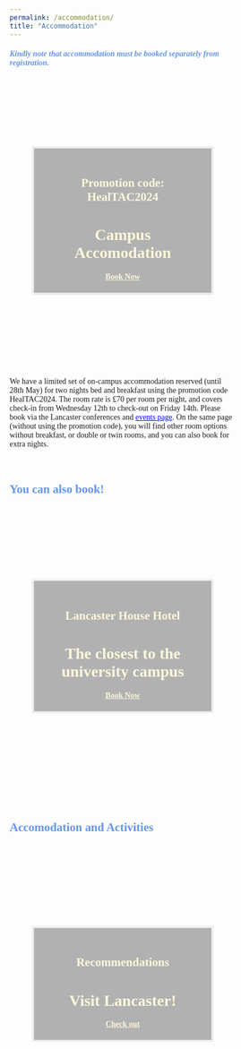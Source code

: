 ```yaml
---
permalink: /accommodation/
title: "Accommodation"
---
```


<html>
<head>
<meta name="viewport" content="width=device-width, initial-scale=1.0">

<style>
body {
  font-family: Times New Roman
}	
.container {
  position: relative;
  max-width:650px;
  margin: 0 auto;
}
	
 .tab1 {
            tab-size: 2;
        }

.container img {vertical-align: middle;}

.container .content {
  font-family: 'Akaya Telivigala';
  position: absolute;
  bottom: 0;
  background: rgb(0, 0, 0); /* Fallback color */
  background: rgba(0, 0, 0, 0.5); /* Black background with 0.5 opacity */
  color: #f1f1f1;
  max-width: auto;
  min-width: 30%;
  height: 100%;
  padding: 10px;
}
	
.image-container {
  background-image:  url("https://www.conferences.lancs.ac.uk/bedandbreakfast/Clients/Lancaster/Images/banner.jpg");
  background-size: cover;
  position: relative;
  height: 500px;
}

.image-container-1 {
  background-image:  url("https://th.bing.com/th/id/OIP.TPRGpp454UYLQB5c5AhPAAHaEV?rs=1&pid=ImgDetMain");
  background-size: cover;
  position: relative;
  height: 500px;
}

.image-container-2 {
  background-image:  url("https://cdn.thecrazytourist.com/wp-content/uploads/2018/09/ccimage-shutterstock_362421311.jpg");
  background-size: cover;
  position: relative;
  height: 500px;
}

.text {
  background-color: rgb(0.4, 0, 0); /* Fallback color */
  background-color: rgba(0, 0, 0, 0.3); /* Black w/opacity/see-through */
  color: #FEF7DB;
  font-weight: bold;
  border: 3px solid #f1f1f1;
  position: absolute;
  top: 50%;
  left: 50%;
  transform: translate(-50%, -50%);
  z-index: 2;
  width: 80%;
  padding: 20px;
  text-align: center;
}

.text-1 {
  background-color: rgb(0.4, 0, 0); /* Fallback color */
  background-color: rgba(0, 0, 0, 0.3); /* Black w/opacity/see-through */
  color: #FEF7DB;
  font-weight: bold;
  border: 3px solid #f1f1f1;
  position: absolute;
  top: 50%;
  left: 50%;
  transform: translate(-50%, -50%);
  z-index: 2;
  width: 80%;
  padding: 20px;
  text-align: center;
}

.text-2 {
  background-color: rgb(0.4, 0, 0); /* Fallback color */
  background-color: rgba(0, 0, 0, 0.3); /* Black w/opacity/see-through */
  color:  #FEF7DB;
  font-weight: bold;
  border: 3px solid #f1f1f1;
  position: absolute;
  top: 50%;
  left: 50%;
  transform: translate(-50%, -50%);
  z-index: 2;
  width: 80%;
  padding: 20px;
  text-align: center;
}

* {
  box-sizing: border-box;
}

.header {
  text-align: center;
  padding: 32px;
}

.row {
  display: -ms-flexbox; /* IE10 */
  display: flex;
  -ms-flex-wrap: wrap; /* IE10 */
  flex-wrap: wrap;
  padding: 0 4px;
}

.header {
  text-align: center;
  padding: 32px;
}

.row {
  display: -ms-flexbox; /* IE10 */
  display: flex;
  -ms-flex-wrap: wrap; /* IE10 */
  flex-wrap: wrap;
  padding: 0 4px;
}

/* Create four equal columns that sits next to each other */
.column {
  -ms-flex: 25%; /* IE10 */
  flex: 25%;
  max-width: 25%;
  padding: 0 4px;
}

.column img {
  margin-top: 8px;
  vertical-align: middle;
  width: 100%;
}

div.scroll-container {
  background-color: white;
  overflow: auto;
  white-space: nowrap;
  padding: 5px;
}

div.scroll-container img {
  padding: 2px;
}
</style>
</head>

<body>
<h5 style="color:#6495ED;">Kindly note that accommodation must be booked separately from registration.</h5>
<div class="image-container">
  <div class="text"><h2>Promotion code: HealTAC2024</h2>
    <h1>Campus Accomodation</h1><a href="https://www.conferences.lancs.ac.uk/bedandbreakfast/" style="color:#FEF7DB">Book Now</a></div>
</div>
<br>
<p>We have a limited set of on-campus accommodation reserved (until 28th May) for two nights bed and breakfast using the promotion code HealTAC2024. The room rate is £70 per room per night, and covers check-in from Wednesday 12th to check-out on Friday 14th. Please book via the Lancaster conferences and <a href="https://www.conferences.lancs.ac.uk/bedandbreakfast/" style="color:blue">events page</a>. On the same page (without using the promotion code), you will find other room options without breakfast, or double or twin rooms, and you can also book for extra nights.</p>
<br>

<h2 style="color:#6495ED;">You can also book!</h2>
<div class="image-container-1">
  <div class="text-1"><h2>Lancaster House Hotel</h2>
    <h1>The closest to the university campus</h1><a href="https://www.classicbritishhotels.com/hotel/lancaster-house-hotel/" style="color:#FEF7DB;">Book Now</a></div>
</div>
<br>
<br>
<h2 style="color:#6495ED;">Accomodation and Activities</h2>
<div class="image-container-2">
  <div class="text-2"><h2>Recommendations</h2>
    <h1>Visit Lancaster!</h1><a href="https://www.visitlancashire.com/explore/lancaster/stay-in-lancaster" style="color:#FEF7DB;">Check out</a></div>
</div>
<br>

</body>
</html>
